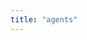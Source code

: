 ```yaml
---
title: "agents"
---
```

<div class="container mt-4 mb-4" style="display:flex;" id="all"></div>
<script>
function parse_time(inp) {
    const i = inp / 1000
    const hours = Math.floor(i / 3600);
    let minutes = Math.floor((i % 3600) / 60);
    minutes = minutes < 10 ? '0' + minutes : minutes;
    let seconds = Math.floor((i % 3600) % 60);
    seconds = seconds < 10 ? '0' + seconds : seconds;
    const readable_time = /*html*/`${hours}:${minutes}:${seconds}`;
    return readable_time;
}
function online(last_pong){
    const utcDBDate = new Date(last_pong);
    const now = new Date(Date.now());
    const elapsed_int = now - utcDBDate;
    const elapsed = parse_time(elapsed_int);
    return { utcDBDate, elapsed };
}
async function approve(id){
    let res = await fetch(`/api/v1/hosts/${id}/approve`, {method: "POST"});
    if (!res.ok) {
        let error = await res.text();
        throw new Error(error);
    }
    return res.json();
}
const nodeplus = `<svg xmlns="http://www.w3.org/2000/svg" width="16" height="16" fill="currentColor" class="bi bi-clipboard2-plus" viewBox="0 0 16 16">
  <path d="M9.5 0a.5.5 0 0 1 .5.5.5.5 0 0 0 .5.5.5.5 0 0 1 .5.5V2a.5.5 0 0 1-.5.5h-5A.5.5 0 0 1 5 2v-.5a.5.5 0 0 1 .5-.5.5.5 0 0 0 .5-.5.5.5 0 0 1 .5-.5h3Z"/>
  <path d="M3 2.5a.5.5 0 0 1 .5-.5H4a.5.5 0 0 0 0-1h-.5A1.5 1.5 0 0 0 2 2.5v12A1.5 1.5 0 0 0 3.5 16h9a1.5 1.5 0 0 0 1.5-1.5v-12A1.5 1.5 0 0 0 12.5 1H12a.5.5 0 0 0 0 1h.5a.5.5 0 0 1 .5.5v12a.5.5 0 0 1-.5.5h-9a.5.5 0 0 1-.5-.5v-12Z"/>
  <path d="M8.5 6.5a.5.5 0 0 0-1 0V8H6a.5.5 0 0 0 0 1h1.5v1.5a.5.5 0 0 0 1 0V9H10a.5.5 0 0 0 0-1H8.5V6.5Z"/>
</svg>`
const search = `<svg xmlns="http://www.w3.org/2000/svg" width="16" height="16" fill="currentColor" class="bi bi-search" viewBox="0 0 16 16">
  <path d="M11.742 10.344a6.5 6.5 0 1 0-1.397 1.398h-.001c.03.04.062.078.098.115l3.85 3.85a1 1 0 0 0 1.415-1.414l-3.85-3.85a1.007 1.007 0 0 0-.115-.1zM12 6.5a5.5 5.5 0 1 1-11 0 5.5 5.5 0 0 1 11 0z"/>
</svg>`
async function init(){
    let agents = await fetch('/api/v1/hosts').then(r=>r.json());
    if (agents.error == "Invalid token") { window.location.href = "/login" }
    console.log(agents);
    let s = "";
    for(agent of agents){
        const time = online(agent.last_pong);
        let atts="";
        for(attr of agent.attributes){
            atts+=/*html*/`<span class="badge rounded-pill text-bg-secondary me-1 ms-1">${attr}</span>`;
        }
        let approve_button="";
        if (agent.api_key) {
                approve_button =/*html*/`<button type="button" class="btn btn-success btn-sm float-end invisible">Approve</button>`;
            } else {
                approve_button =/*html*/`<button type="button" class="btn btn-success btn-sm float-end" onClick="await approve(agent.id)">Approve</button>`;
        }
        s += /*html*/`<div class="card ms-2 me-2" style="width:25em;">
        <div class="card-header">
            ${agent.alias} ${approve_button}
        </div>
        <div class="card-body">
            <div class="card-text">${agent.id}</div>
            <div class="card-text">Last check-in: ${ agent.last_pong ? `<abbr title="${time.utcDBDate}">${time.elapsed}</abbr> ago` : `Never` }</div>
            <div class="card-text">${atts}</div>
        </div>
        <div class="card-body" style="display: flex;justify-content: space-around;">
            <a class="icon-link icon-link-hover link-secondary" href="#">Run Script ${nodeplus}</a>
            <a class="icon-link icon-link-hover link-secondary" href="#">Show Executions ${search}</a>
        </div>
        </div>`;
    }
    document.querySelector("#all").innerHTML=s;
}
init()
</script>
